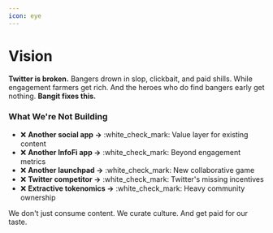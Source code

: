 ```yaml
---
icon: eye
---
```


# Vision

**Twitter is broken.** Bangers drown in slop, clickbait, and paid shills. While engagement farmers get rich. And the heroes who do find bangers early get nothing. **Bangit fixes this.**

### What We're Not Building

* :x: **Another social app ->** :white\_check\_mark: Value layer for existing content
* :x: **Another InfoFi app ->** :white\_check\_mark: Beyond engagement metrics
* :x: **Another launchpad ->** :white\_check\_mark: New collaborative game
* :x: **Twitter competitor ->** :white\_check\_mark: Twitter's missing incentives
* :x: **Extractive tokenomics ->** :white\_check\_mark: Heavy community ownership



We don't just consume content. We curate culture. And get paid for our taste.
